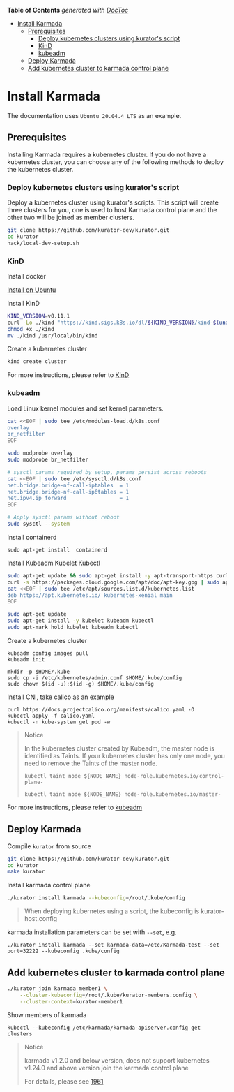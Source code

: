 <!-- START doctoc generated TOC please keep comment here to allow auto update -->
<!-- DON'T EDIT THIS SECTION, INSTEAD RE-RUN doctoc TO UPDATE -->
**Table of Contents**  *generated with [DocToc](https://github.com/thlorenz/doctoc)*

- [Install Karmada](#install-karmada)
  - [Prerequisites](#prerequisites)
    - [Deploy kubernetes clusters using kurator's script](#deploy-kubernetes-clusters-using-kurators-script)
    - [KinD](#kind)
    - [kubeadm](#kubeadm)
  - [Deploy Karmada](#deploy-karmada)
  - [Add kubernetes cluster to karmada control plane](#add-kubernetes-cluster-to-karmada-control-plane)

<!-- END doctoc generated TOC please keep comment here to allow auto update -->

# Install Karmada

The documentation uses `Ubuntu 20.04.4 LTS` as an example.

## Prerequisites

Installing Karmada requires a kubernetes cluster. If you do not have a kubernetes cluster, you can choose any of the following methods to deploy the kubernetes cluster.

### Deploy kubernetes clusters using kurator's script

Deploy a kubernetes cluster using kurator's scripts. This script will create three clusters for you, one is used to host Karmada control plane and the other two will be joined as member clusters.
```bash
git clone https://github.com/kurator-dev/kurator.git
cd kurator
hack/local-dev-setup.sh
```

### KinD

Install docker

[Install on Ubuntu](https://docs.docker.com/engine/install/ubuntu/)


Install KinD
```bash
KIND_VERSION=v0.11.1
curl -Lo ./kind "https://kind.sigs.k8s.io/dl/${KIND_VERSION}/kind-$(uname)-amd64"
chmod +x ./kind
mv ./kind /usr/local/bin/kind
```

Create a kubernetes cluster
```bash
kind create cluster
```

For more instructions, please refer to [KinD](https://kind.sigs.k8s.io/docs/user/quick-start)

### kubeadm

Load Linux kernel modules and set kernel parameters.
```bash
cat <<EOF | sudo tee /etc/modules-load.d/k8s.conf
overlay
br_netfilter
EOF

sudo modprobe overlay
sudo modprobe br_netfilter

# sysctl params required by setup, params persist across reboots
cat <<EOF | sudo tee /etc/sysctl.d/k8s.conf
net.bridge.bridge-nf-call-iptables  = 1
net.bridge.bridge-nf-call-ip6tables = 1
net.ipv4.ip_forward                 = 1
EOF

# Apply sysctl params without reboot
sudo sysctl --system
```

Install containerd
```
sudo apt-get install  containerd
```

Install Kubeadm Kubelet Kubectl
```bash
sudo apt-get update && sudo apt-get install -y apt-transport-https curl
curl -s https://packages.cloud.google.com/apt/doc/apt-key.gpg | sudo apt-key add -
cat <<EOF | sudo tee /etc/apt/sources.list.d/kubernetes.list
deb https://apt.kubernetes.io/ kubernetes-xenial main
EOF

sudo apt-get update
sudo apt-get install -y kubelet kubeadm kubectl
sudo apt-mark hold kubelet kubeadm kubectl
```

Create a kubernetes cluster
```
kubeadm config images pull
kubeadm init

mkdir -p $HOME/.kube
sudo cp -i /etc/kubernetes/admin.conf $HOME/.kube/config
sudo chown $(id -u):$(id -g) $HOME/.kube/config
```

Install CNI, take calico as an example
```
curl https://docs.projectcalico.org/manifests/calico.yaml -O
kubectl apply -f calico.yaml
kubectl -n kube-system get pod -w
```
> Notice
> 
> In the kubernetes cluster created by Kubeadm, the master node is identified as Taints. If your kubernetes cluster has only one node, you need to remove the Taints of the master node.
> 
> `kubectl taint node ${NODE_NAME} node-role.kubernetes.io/control-plane-`
> 
> `kubectl taint node ${NODE_NAME} node-role.kubernetes.io/master-`


For more instructions, please refer to [kubeadm](https://kubernetes.io/docs/setup/production-environment/tools/kubeadm)

## Deploy Karmada

Compile `kurator` from source
```bash
git clone https://github.com/kurator-dev/kurator.git
cd kurator
make kurator
```

Install karmada control plane
```bash
./kurator install karmada --kubeconfig=/root/.kube/config
```
> When deploying kubernetes using a script, the kubeconfig is kurator-host.config

karmada installation parameters can be set with `--set`, e.g.
```
./kurator install karmada --set karmada-data=/etc/Karmada-test --set port=32222 --kubeconfig .kube/config
```

## Add kubernetes cluster to karmada control plane

```bash
./kurator join karmada member1 \
    --cluster-kubeconfig=/root/.kube/kurator-members.config \
    --cluster-context=kurator-member1
```

Show members of karmada 
```
kubectl --kubeconfig /etc/karmada/karmada-apiserver.config get clusters
```

>Notice
>
> karmada v1.2.0 and below version, does not support kubernetes v1.24.0 and above version join the karmada control plane
>
> For details, please see [1961](https://github.com/karmada-io/karmada/issues/1961)
